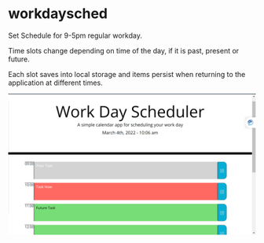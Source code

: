 # workdaysched

Set Schedule for 9-5pm regular workday.

Time slots change depending on time of the day, if it is past, present or future. 

Each slot saves into local storage and items persist when returning to the application at different times. 

![schedule](Capture.PNG "schedule")